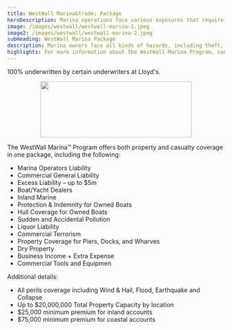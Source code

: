 ```yaml
---
title: WestWall Marina&trade; Package
heroDescription: Marina operations face various exposures that require several different forms of insurance, including marina liability insurance. WealthGuard's WestWall Marina Program can consolidate these coverages into one package policy.
image: /images/westwall/westwall-marina-1.jpeg
image2: /images/westwall/westwall-marina-2.jpeg
subHeading: WestWall Marina Package
description: Marina owners face all kinds of hazards, including theft, damage to boats, and sometimes, damage to the structure of the marina itself. Marina operators also face liability exposures, including injury to the public, customers, and visitors.
highlights: For more information about the WestWall Marina Program, contact WealthGuard below.
---
```

<!-- Markdown generator - https://jaspervdj.be/lorem-markdownum/ -->

100% underwritten by certain underwriters at Lloyd's.

<img src="/images/Coverholder at Lloyds_black_rgb.png" width="350" height="130" style="display: block; margin: auto;" />

The WestWall Marina:tm: Program offers both property and casualty coverage in one package, including the following:

- Marina Operators Liability
- Commercial General Liability
- Excess Liability – up to $5m
- Boat/Yacht Dealers
- Inland Marine
- Protection & Indemnity for Owned Boats
- Hull Coverage for Owned Boats
- Sudden and Accidental Pollution
- Liquor Liability
- Commercial Terrorism
- Property Coverage for Piers, Docks, and Wharves
- Dry Property
- Business Income + Extra Expense
- Commercial Tools and Equipmen

Additional details:
- All perils coverage including Wind & Hail, Flood, Earthquake and Collapse
- Up to $20,000,000 Total Property Capacity by location 
- $25,000 minimum premium for inland accounts
- $75,000 minimum premium for coastal accounts

